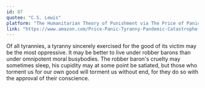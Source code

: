 ```yaml
---
id: 87
quotee: "C.S. Lewis"
platform: "The Humanitarian Theory of Punishment via The Price of Panic"
link: "https://www.amazon.com/Price-Panic-Tyranny-Pandemic-Catastrophe-ebook/dp/B087CLDWFB/ref=sr_1_1?dchild=1&keywords=the+price+of+panic&qid=1612125428&sr=8-1"
---
```


Of all tyrannies, a tyranny sincerely exercised for the good of its victim may be the most oppressive. It may be better to live under robber barons than under omnipotent moral busybodies. The robber baron's cruelty may sometimes sleep, his cupidity may at some point be satiated, but those who torment us for our own good will torment us without end, for they do so with the approval of their conscience.
